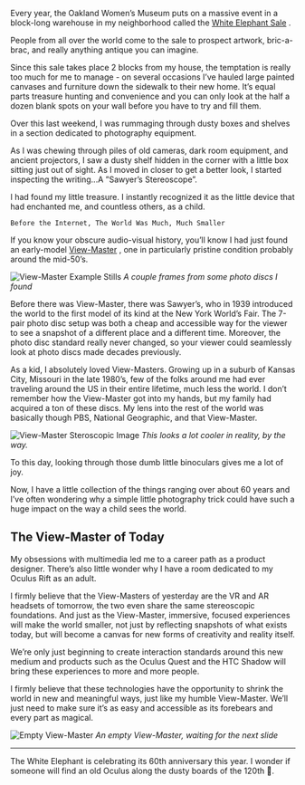 Every year, the Oakland Women’s Museum puts on a massive event in a block-long warehouse in my neighborhood called the [White Elephant Sale](https://www.whiteelephantsale.org) .

People from all over the world come to the sale to prospect artwork, bric-a-brac, and really anything antique you can imagine.

Since this sale takes place 2 blocks from my house, the temptation is really too much for me to manage - on several occasions I’ve hauled large painted canvases and furniture down the sidewalk to their new home. It’s equal parts treasure hunting and convenience and you can only look at the half a dozen blank spots on your wall before you have to try and fill them.

Over this last weekend, I was rummaging through dusty boxes and shelves in a section dedicated to photography equipment.

As I was chewing through piles of old cameras, dark room equipment, and ancient projectors, I saw a dusty shelf hidden in the corner with a little box sitting just out of sight. As I moved in closer to get a better look, I started inspecting the writing...A ”Sawyer’s Stereoscope”.

I had found my little treasure. I instantly recognized it as the little device that had enchanted me, and countless others, as a child.

```Before the Internet, The World Was Much, Much Smaller```

If you know your obscure audio-visual history, you’ll know I had just found an early-model [View-Master](https://en.wikipedia.org/wiki/View-Master) , one in particularly pristine condition probably around the mid-50’s.

![View-Master Example Stills](/assets/images/sawyers-toy/vm-strip.jpg "View-Master Example Stills")
*A couple frames from some photo discs I found*

Before there was View-Master, there was Sawyer’s, who in 1939 introduced the world to the first model of its kind at the New York World’s Fair. The 7-pair photo disc setup was both a cheap and accessible way for the viewer to see a snapshot of a different place and a different time. Moreover, the photo disc standard really never changed, so your viewer could seamlessly look at photo discs made decades previously.

As a kid, I absolutely loved View-Masters. Growing up in a suburb of Kansas City, Missouri in the late 1980’s, few of the folks around me had ever traveling around the US in their entire lifetime, much less the world. I don’t remember how the View-Master got into my hands, but my family had acquired a ton of these discs. My lens into the rest of the world was basically though PBS, National Geographic, and that View-Master.

![View-Master Steroscopic Image](/assets/images/sawyers-toy/vm-natural-rock-formation.gif "View-Master Steroscopic Image")
*This looks a lot cooler in reality, by the way.*

To this day, looking through those dumb little binoculars gives me a lot of joy.

Now, I have a little collection of the things ranging over about 60 years and I’ve often wondering why a simple little photography trick could have such a huge impact on the way a child sees the world.

## The View-Master of Today

My obsessions with multimedia led me to a career path as a product designer. There’s also little wonder why I have a room dedicated to my Oculus Rift as an adult.

I firmly believe that the View-Masters of yesterday are the VR and AR headsets of tomorrow, the two even share the same stereoscopic foundations. And just as the View-Master, immersive, focused experiences will make the world smaller, not just by reflecting snapshots of what exists today, but will become a canvas for new forms of creativity and reality itself.

We’re only just beginning to create interaction standards around this new medium and products such as the Oculus Quest and the HTC Shadow will bring these experiences to more and more people.

I firmly believe that these technologies have the opportunity to shrink the world in new and meaningful ways, just like my humble View-Master. We’ll just need to make sure it’s as easy and accessible as its forebears and every part as magical.

![Empty View-Master](/assets/images/sawyers-toy/vm-blank.jpg "Empty View-Master")
*An empty View-Master, waiting for the next slide*


***

The White Elephant is celebrating its 60th anniversary this year. I wonder if someone will find an old Oculus along the dusty boards of the 120th 🤔.